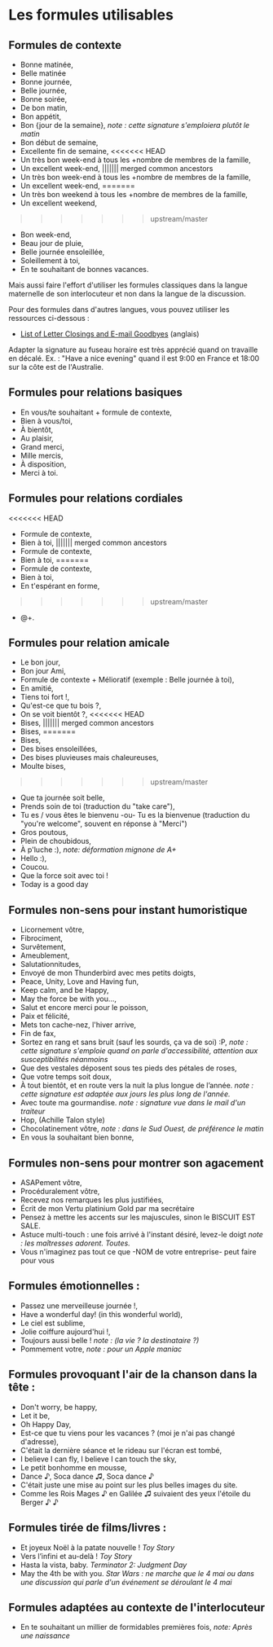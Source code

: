 # Les formules utilisables

## Formules de contexte
- Bonne matinée,
- Belle matinée
- Bonne journée,
- Belle journée,
- Bonne soirée,
- De bon matin,
- Bon appétit,
- Bon {jour de la semaine}, _note : cette signature s'emploiera plutôt le matin_
- Bon début de semaine,
- Excellente fin de semaine,
<<<<<<< HEAD
- Un très bon week-end à tous les +nombre de membres de la famille,
- Un excellent week-end,
||||||| merged common ancestors
- Un très bon week-end à tous les +nombre de membres de la famille,
- Un excellent week-end,
=======
- Un très bon weekend à tous les +nombre de membres de la famille,
- Un excellent weekend,
>>>>>>> upstream/master
- Bon week-end,
- Beau jour de pluie,
- Belle journée ensoleillée,
- Soleillement à toi,
- En te souhaitant de bonnes vacances.

Mais aussi faire l'effort d'utiliser les formules classiques dans la langue maternelle de son interlocuteur et non dans la langue de la discussion.

Pour des formules dans d'autres langues, vous pouvez utiliser les ressources ci-dessous :
- [List of Letter Closings and E-mail Goodbyes](https://suite.io/1aqd2m3) (anglais)

Adapter la signature au fuseau horaire est très apprécié quand on travaille en décalé.
Ex. : "Have a nice evening" quand il est 9:00 en France et 18:00 sur la côte est de l'Australie.

## Formules pour relations basiques
- En vous/te souhaitant + formule de contexte,
- Bien à vous/toi,
- À bientôt,
- Au plaisir,
- Grand merci,
- Mille mercis,
- À disposition,
- Merci à toi.

## Formules pour relations cordiales
<<<<<<< HEAD
- Formule de contexte,
- Bien à toi,
||||||| merged common ancestors
- Formule de contexte,
- Bien à toi,
=======
- Formule de contexte,
- Bien à toi,
- En t'espérant en forme,
>>>>>>> upstream/master
- @+.

## Formules pour relation amicale
- Le bon jour,
- Bon jour Ami,
- Formule de contexte + Mélioratif (exemple : Belle journée à toi),
- En amitié,
- Tiens toi fort !,
- Qu'est-ce que tu bois ?,
- On se voit bientôt ?,
<<<<<<< HEAD
- Bises,
||||||| merged common ancestors
- Bises,
=======
- Bises,
- Des bises ensoleillées,
- Des bises pluvieuses mais chaleureuses,
- Moulte bises,
>>>>>>> upstream/master
- Que ta journée soit belle,
- Prends soin de toi (traduction du "take care"),
- Tu es / vous êtes le bienvenu -ou- Tu es la bienvenue (traduction du "you're welcome", souvent en réponse à "Merci")
- Gros poutous,
- Plein de choubidous,
- À p'luche :), _note: déformation mignone de A+_
- Hello :),
- Coucou.
- Que la force soit avec toi !
- Today is a good day

## Formules non-sens pour instant humoristique
- Licornement vôtre,
- Fibrociment,
- Survêtement,
- Ameublement,
- Salutationnitudes,
- Envoyé de mon Thunderbird avec mes petits doigts,
- Peace, Unity, Love and Having fun,
- Keep calm, and be Happy,
- May the force be with you...,
- Salut et encore merci pour le poisson,
- Paix et félicité,
- Mets ton cache-nez, l'hiver arrive,
- Fin de fax,
- Sortez en rang et sans bruit (sauf les sourds, ça va de soi) :P, _note : cette signature s'emploie quand on parle d'accessibilité, attention aux susceptibilités néanmoins_
- Que des vestales déposent sous tes pieds des pétales de roses,
- Que votre temps soit doux,
- À tout bientôt, et en route vers la nuit la plus longue de l’année. _note : cette signature est adaptée aux jours les plus long de l'année._
- Avec toute ma gourmandise. _note : signature vue dans le mail d'un traiteur_
- Hop, (Achille Talon style)
- Chocolatinement vôtre, _note : dans le Sud Ouest, de préférence le matin_
- En vous la souhaitant bien bonne,

## Formules non-sens pour montrer son agacement
- ASAPement vôtre,
- Procéduralement vôtre,
- Recevez nos remarques les plus justifiées,
- Écrit de mon Vertu platinium Gold par ma secrétaire
- Pensez à mettre les accents sur les majuscules, sinon le BISCUIT EST SALE.
- Astuce multi-touch : une fois arrivé à l'instant désiré, levez-le doigt _note : les maîtresses adorent. Toutes._
- Vous n'imaginez pas tout ce que -NOM de votre entreprise- peut faire pour vous

## Formules émotionnelles :
- Passez une merveilleuse journée !,
- Have a wonderful day! (in this wonderful world),
- Le ciel est sublime,
- Jolie coiffure aujourd'hui !,
- Toujours aussi belle ! _note : (la vie ? la destinataire ?)_
- Pommement votre, _note : pour un Apple maniac_

## Formules provoquant l'air de la chanson dans la tête :
- Don't worry, be happy,
- Let it be,
- Oh Happy Day,
- Est-ce que tu viens pour les vacances ? (moi je n'ai pas changé d'adresse),
- C'était la dernière séance et le rideau sur l'écran est tombé,
- I believe I can fly, I believe I can touch the sky,
- Le petit bonhomme en mousse,
- Dance ♪, Soca dance ♫, Soca dance ♪
- C'était juste une mise au point sur les plus belles images du site.
- Comme les Rois Mages ♪ en Galilée ♫ suivaient des yeux l'étoile du Berger ♪ ♪

## Formules tirée de films/livres :
- Et joyeux Noël à la patate nouvelle ! _Toy Story_
- Vers l’infini et au-delà ! _Toy Story_
- Hasta la vista, baby. _Terminator 2: Judgment Day_
- May the 4th be with you. _Star Wars : ne marche que le 4 mai ou dans une discussion qui parle d'un événement se déroulant le 4 mai_

## Formules adaptées au contexte de l'interlocuteur
- En te souhaitant un millier de formidables premières fois, _note: Après une naissance_
